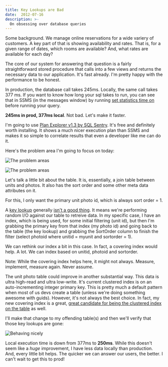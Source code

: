 ```yaml
---
title: Key Lookups are Bad
date:  2012-07-16
description: >-
  On obsessing over database queries
---
```


Some background. We manage online reservations for a wide variery of customers. A key part of that is showing availability and rates. That is, for a given range of dates, which rooms are available? And, what rates are available for each day? 

The core of our system for answering that question is a fairly straightforward stored procedure that calls into a few views and returns the necessary data to our application. It's fast already. I'm pretty happy with the performance to be honest. 

In production, the database call takes 245ms. Locally, the same call takes 377 ms. If you want to know how long your sql takes to run, you can see that in SSMS (in the messages window) by running 
[set statistics time on](http://msdn.microsoft.com/en-us/library/ms190287.aspx) before running your query.

**245ms in prod, 377ms local**. Not bad. Let's make it faster.

I'm going to use <a href="http://www.sqlsentry.com/plan-explorer/sql-server-query-view.asp">Plan Explorer v1.3 by SQL Sentry</a>. It's free and definitely worth installing. It shows a much nicer execution plan than SSMS and makes it so simple to correlate results that even a developer like me can do it.

Here's the problem area I'm going to focus on today:

![The problem areas](/img/problem_children.png)

![The problem areas](/img/problem_children_execution.png)

Let's talk a little bit about the table. It is, essentially, a join table between units and photos. It also has the sort order and some other meta data attributes on it. 

For this, I only want the primary unit photo id, which is always sort order = 1.

A [key lookup](http://technet.microsoft.com/en-us/library/bb326635(v=sql.105)) generally [isn't a good thing](http://www.simple-talk.com/sql/learn-sql-server/showplan-operator-of-the-week---bookmarkkey-lookup/). It means we're performing random I/O against our table to retreive data. In my specific case, I have an index, which is being used, for some initial filtering (unit id), but then I'm grabbing the primary key from that index (my photo id) and going back to the table (the key lookup) and grabbing the SortOrder column to finish the filter (select photoid where unitid = myunit and sortorder = 1).

We can rethink our index a bit in this case. In fact, a covering index would help. A lot. We can index based on unitid, photoid and sortorder. 

Note: While the covering index helps here, it might not always. Measure, implement, measure again. Never assume.

The unit photo table could improve in another substantial way. This data is ultra high-read and ultra low-write. It's current clustered index is on an auto-incrementing integer primary key. This is pretty much a default pattern when most of us devs create a table (unless we're doing something awesome with guids). However, it's not always the best choice. In fact, my new covering index is a great, [great candidate for being the clustered index on the table](http://msdn.microsoft.com/en-us/library/aa933131(v=sql.80).aspx) as well.

I'll make that change to my offending table(s) and then we'll verify that those key lookups are gone:

![Behaving nicely](/img/and_they_behave.png)

Local execution time is down from 377ms to **250ms**. While this doesn't seem like a _huge_ improvement, I have less data locally than production. And, every little bit helps. The quicker we can answer our users, the better. I can't wait to get this to prod!